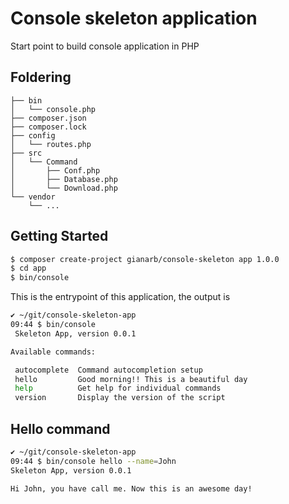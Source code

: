 # Console skeleton application
Start point to build console application in PHP

## Foldering
```
├── bin
│   └── console.php
├── composer.json
├── composer.lock
├── config
│   └── routes.php
├── src
│   └── Command
│       ├── Conf.php
│       ├── Database.php
│       └── Download.php
└── vendor
    └── ...
```

## Getting Started
```bash
$ composer create-project gianarb/console-skeleton app 1.0.0
$ cd app
$ bin/console
```
This is the entrypoint of this application, the output is
```bash
✔ ~/git/console-skeleton-app
09:44 $ bin/console
 Skeleton App, version 0.0.1

Available commands:

 autocomplete  Command autocompletion setup
 hello         Good morning!! This is a beautiful day
 help          Get help for individual commands
 version       Display the version of the script
```

## Hello command
```bash
✔ ~/git/console-skeleton-app 
09:44 $ bin/console hello --name=John
Skeleton App, version 0.0.1

Hi John, you have call me. Now this is an awesome day!
```
